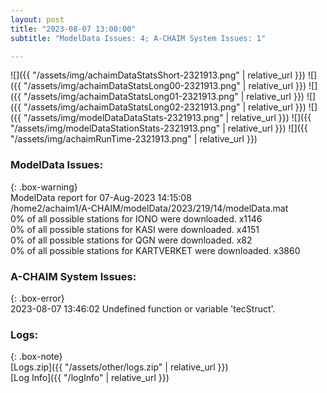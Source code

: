 ```yaml
---
layout: post
title: "2023-08-07 13:00:00"
subtitle: "ModelData Issues: 4; A-CHAIM System Issues: 1"

---
```


![]({{ "/assets/img/achaimDataStatsShort-2321913.png" | relative_url }})
![]({{ "/assets/img/achaimDataStatsLong00-2321913.png" | relative_url }})
![]({{ "/assets/img/achaimDataStatsLong01-2321913.png" | relative_url }})
![]({{ "/assets/img/achaimDataStatsLong02-2321913.png" | relative_url }})
![]({{ "/assets/img/modelDataDataStats-2321913.png" | relative_url }})
![]({{ "/assets/img/modelDataStationStats-2321913.png" | relative_url }})
![]({{ "/assets/img/achaimRunTime-2321913.png" | relative_url }})


### ModelData Issues:  
  
{: .box-warning}  
 ModelData report for 07-Aug-2023 14:15:08   
 /home2/achaim1/A-CHAIM/modelData/2023/219/14/modelData.mat   
 0% of all possible stations for IONO were downloaded. x1146   
 0% of all possible stations for KASI were downloaded. x4151   
 0% of all possible stations for QGN were downloaded. x82   
 0% of all possible stations for KARTVERKET were downloaded. x3860   
  
### A-CHAIM System Issues:  
  
{: .box-error}  
2023-08-07 13:46:02 Undefined function or variable 'tecStruct'.  

### Logs:  
  
{: .box-note}  
[Logs.zip]({{ "/assets/other/logs.zip" | relative_url }})  
[Log Info]({{ "/logInfo" | relative_url }})  
